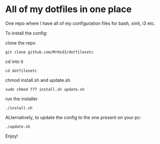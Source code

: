 # All of my dotfiles in one place

One repo where I have all of my configuration files for bash, xinit, i3 etc.

To install the config:

clone the repo

```
git clone github.com/MrHid3/dotfilesetc
```

cd into it

```
cd dotfilesetc
```

chmod install.sh and update.sh

```
sudo chmod 777 install.sh update.sh
```

run the installer

```
./install.sh
```

ALternatively, to update the config to the one present on your pc:

```
./update.sh
```

Enjoy!
